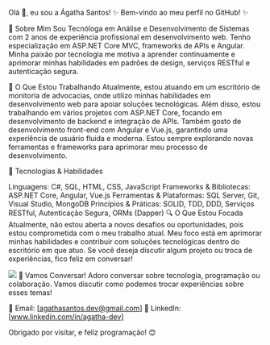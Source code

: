 Olá 👋, eu sou a Ágatha Santos! ✨ Bem-vindo ao meu perfil no GitHub! ✨

🚀 Sobre Mim
Sou Tecnóloga em Análise e Desenvolvimento de Sistemas com 2 anos de experiência profissional em desenvolvimento web. Tenho especialização em ASP.NET Core MVC, frameworks de APIs e Angular. Minha paixão por tecnologia me motiva a aprender continuamente e aprimorar minhas habilidades em padrões de design, serviços RESTful e autenticação segura.

🌱 O Que Estou Trabalhando
Atualmente, estou atuando em um escritório de monitoria de advocacias, onde utilizo minhas habilidades em desenvolvimento web para apoiar soluções tecnológicas. Além disso, estou trabalhando em vários projetos com ASP.NET Core, focando em desenvolvimento de backend e integração de APIs. Também gosto de desenvolvimento front-end com Angular e Vue.js, garantindo uma experiência de usuário fluida e moderna. Estou sempre explorando novas ferramentas e frameworks para aprimorar meu processo de desenvolvimento.

🔧 Tecnologias & Habilidades

Linguagens: C#, SQL, HTML, CSS, JavaScript
Frameworks & Bibliotecas: ASP.NET Core, Angular, Vue.js
Ferramentas & Plataformas: SQL Server, Git, Visual Studio, MongoDB
Princípios & Práticas: SOLID, TDD, DDD, Serviços RESTful, Autenticação Segura, ORMs (Dapper)
🔍 O Que Estou Focada
Atualmente, não estou aberta a novos desafios ou oportunidades, pois estou comprometida com o meu trabalho atual. Meu foco está em aprimorar minhas habilidades e contribuir com soluções tecnológicas dentro do escritório em que atuo. Se você deseja discutir algum projeto ou troca de experiências, fico feliz em conversar!

<img src="https://github-readme-stats.vercel.app/api?username=AgathaDevBr&show_icons=true&theme=radical&include_all_commits=true">
💬 Vamos Conversar!
Adoro conversar sobre tecnologia, programação ou colaboração. Vamos discutir como podemos trocar experiências sobre esses temas!

📧 Email: [agathasantos.dev@gmail.com]
💼 LinkedIn: [www.linkedin.com/in/agatha-dev]

Obrigado por visitar, e feliz programação! 😊

